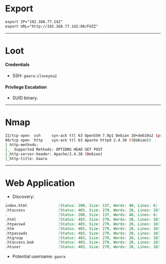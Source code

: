 # Export
```md
export IP="192.168.77.142"
export URL="http://192.168.77.142:80/FUZZ"
```

<hr>

# Loot

#### Credentials
+ SSH: `gaara:iloveyou2`

#### Privilege Escalation
+ SUID binary.

<hr>

# Nmap
```bash
22/tcp open  ssh     syn-ack ttl 63 OpenSSH 7.9p1 Debian 10+deb10u2 (protocol 2.0)
80/tcp open  http    syn-ack ttl 63 Apache httpd 2.4.38 ((Debian))
| http-methods: 
|_  Supported Methods: OPTIONS HEAD GET POST
|_http-server-header: Apache/2.4.38 (Debian)
|_http-title: Gaara
```

<hr>

# Web Application
+ Discovery:

```md
index.html              [Status: 200, Size: 137, Words: 40, Lines: 6]
.htaccess               [Status: 403, Size: 279, Words: 20, Lines: 10]
.                       [Status: 200, Size: 137, Words: 40, Lines: 6]
.html                   [Status: 403, Size: 279, Words: 20, Lines: 10]
.htpasswd               [Status: 403, Size: 279, Words: 20, Lines: 10]
.htm                    [Status: 403, Size: 279, Words: 20, Lines: 10]
.htpasswds              [Status: 403, Size: 279, Words: 20, Lines: 10]
.htgroup                [Status: 403, Size: 279, Words: 20, Lines: 10]
.htaccess.bak           [Status: 403, Size: 279, Words: 20, Lines: 10]
.htuser                 [Status: 403, Size: 279, Words: 20, Lines: 10]
```

+ Potential username: `gaara`
